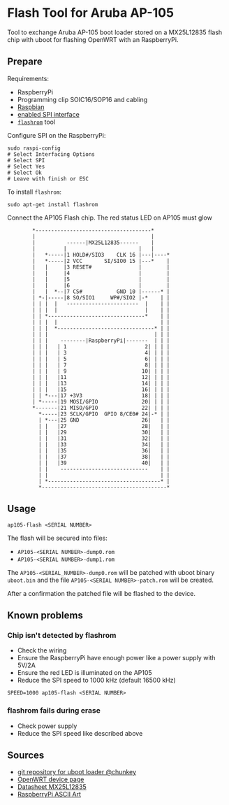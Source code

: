 # Flash Tool for Aruba AP-105

Tool to exchange Aruba AP-105 boot loader stored on a MX25L12835 flash chip with uboot for flashing OpenWRT with an RaspberryPi.

## Prepare

Requirements:

- RaspberryPi
- Programming clip SOIC16/SOP16 and cabling
- [Raspbian](https://www.raspberrypi.com/software/)
- [enabled SPI interface](https://codingworld.io/spi-aktivieren-am-raspberry-pi/)
- [`flashrom`](https://www.flashrom.org/Flashrom) tool

Configure SPI on the RaspberryPi:

```
sudo raspi-config
# Select Interfacing Options
# Select SPI 
# Select Yes
# Select Ok
# Leave with finish or ESC
```

To install `flashrom`:

```
sudo apt-get install flashrom
```

Connect the AP105 Flash chip. The red status LED on AP105 must glow

```
        *-------------------------------------*
        |                                     |
        |          ------|MX25L12835------    |
        |         |                       |   |
        |   *-----|1 HOLD#/SIO3    CLK 16 |---|----*
        |   *-----|2 VCC       SI/SIO0 15 |---*    |
        |   |     |3 RESET#               |        |
        |   |     |4                      |        |
        |   |     |5                      |        |
        |   |     |6                      |        |
        |   |  *--|7 CS#           GND 10 |------* |
        | *-|-----|8 SO/SIO1     WP#/SIO2 |-*    | |
        | | |  |   -----------------------  |    | |
        | | |  |                            |    | | 
        | | *-------------------------------*    | |
        | | |  |                                 | |
        | | |  *-------------------------------* | |
        | | |                                  | | |
        | | |    --------|RaspberryPi|-------  | | |
        | | |   | 1                         2| | | |
        | | |   | 3                         4| | | |
        | | |   | 5                         6| | | |
        | | |   | 7                         8| | | |
        | | |   | 9                        10| | | |
        | | |   |11                        12| | | |
        | | |   |13                        14| | | |
        | | |   |15                        16| | | |
        | | *---|17 +3V3                   18| | | |
        | *-----|19 MOSI/GPIO              20| | | |
        *-------|21 MISO/GPIO              22| | | |
          *-----|23 SCLK/GPIO  GPIO 8/CE0# 24|-* | |
          | *---|25 GND                    26|   | |
          | |   |27                        28|   | |
          | |   |29                        30|   | |
          | |   |31                        32|   | |
          | |   |33                        34|   | |
          | |   |35                        36|   | |
          | |   |37                        38|   | |
          | |   |39                        40|   | |
          | |    ----------------------------    | |
          | |                                    | |
          | *------------------------------------* |
          *----------------------------------------*
```

## Usage

```
ap105-flash <SERIAL NUMBER>
```

The flash will be secured into files:

- `AP105-<SERIAL NUMBER>-dump0.rom`
- `AP105-<SERIAL NUMBER>-dump1.rom`

The `AP105-<SERIAL_NUMBER>-dump0.rom` will be patched with uboot binary `uboot.bin` and the file `AP105-<SERIAL NUMBER>-patch.rom` will be created.

After a confirmation the patched file will be flashed to the device.

## Known problems

### Chip isn't detected by flashrom

- Check the wiring
- Ensure the RaspberryPi have enough power like a power supply with 5V/2A
- Ensure the red LED is illuminated on the AP105
- Reduce the SPI speed to 1000 kHz (default 16500 kHz)

```
SPEED=1000 ap105-flash <SERIAL NUMBER>
```

### flashrom fails during erase

- Check power supply
- Reduce the SPI speed like described above

## Sources

- [git repository for uboot loader @chunkey](https://github.com/chunkeey/u-boot-ap105/releases)
- [OpenWRT device page](https://openwrt.org/toh/aruba/ap-105)
- [Datasheet MX25L12835](https://pdf1.alldatasheet.com/datasheet-pdf/view/575542/MCNIX/MX25L12835E.html)
- [RaspberryPi ASCII Art](http://weyprecht.de/2015/11/30/raspberry-pi-ascii-art/)

